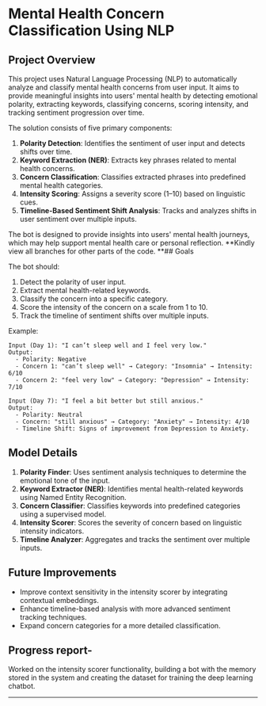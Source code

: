 
# Mental Health Concern Classification Using NLP

## Project Overview

This project uses Natural Language Processing (NLP) to automatically analyze and classify mental health concerns from user input. It aims to provide meaningful insights into users' mental health by detecting emotional polarity, extracting keywords, classifying concerns, scoring intensity, and tracking sentiment progression over time.

The solution consists of five primary components:
1. **Polarity Detection**: Identifies the sentiment of user input and detects shifts over time.
2. **Keyword Extraction (NER)**: Extracts key phrases related to mental health concerns.
3. **Concern Classification**: Classifies extracted phrases into predefined mental health categories.
4. **Intensity Scoring**: Assigns a severity score (1–10) based on linguistic cues.
5. **Timeline-Based Sentiment Shift Analysis**: Tracks and analyzes shifts in user sentiment over multiple inputs.

The bot is designed to provide insights into users' mental health journeys, which may help support mental health care or personal reflection.
**Kindly view all branches for other parts of the code.
**## Goals

The bot should:
1. Detect the polarity of user input.
2. Extract mental health-related keywords.
3. Classify the concern into a specific category.
4. Score the intensity of the concern on a scale from 1 to 10.
5. Track the timeline of sentiment shifts over multiple inputs.

Example:

```
Input (Day 1): "I can’t sleep well and I feel very low."
Output:
  - Polarity: Negative
  - Concern 1: "can’t sleep well" → Category: "Insomnia" → Intensity: 6/10
  - Concern 2: "feel very low" → Category: "Depression" → Intensity: 7/10

Input (Day 7): "I feel a bit better but still anxious."
Output:
  - Polarity: Neutral
  - Concern: "still anxious" → Category: "Anxiety" → Intensity: 4/10
  - Timeline Shift: Signs of improvement from Depression to Anxiety.
```

## Model Details

1. **Polarity Finder**: Uses sentiment analysis techniques to determine the emotional tone of the input.
2. **Keyword Extractor (NER)**: Identifies mental health-related keywords using Named Entity Recognition.
3. **Concern Classifier**: Classifies keywords into predefined categories using a supervised model.
4. **Intensity Scorer**: Scores the severity of concern based on linguistic intensity indicators.
5. **Timeline Analyzer**: Aggregates and tracks the sentiment over multiple inputs.


## Future Improvements

- Improve context sensitivity in the intensity scorer by integrating contextual embeddings.
- Enhance timeline-based analysis with more advanced sentiment tracking techniques.
- Expand concern categories for a more detailed classification.

## Progress report-
Worked on the intensity scorer functionality, building a bot with the memory stored in the system and creating the dataset for training the deep learning chatbot.

---

